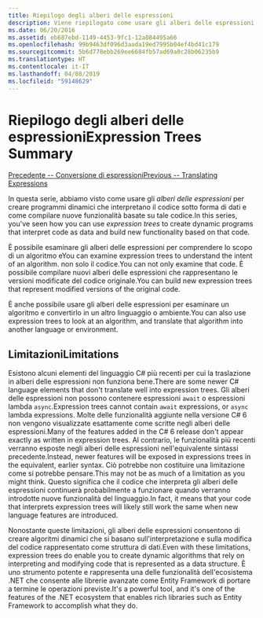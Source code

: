 ```yaml
---
title: Riepilogo degli alberi delle espressioni
description: Viene riepilogato come usare gli alberi delle espressioni per creare programmi dinamici che interpretano il codice sotto forma di dati e creare nuove funzionalità basate su tale codice.
ms.date: 06/20/2016
ms.assetid: eb687ebd-1149-4453-9fc1-12a084495a66
ms.openlocfilehash: 99b9463df096d3aada19ed7995b04ef4bd41c179
ms.sourcegitcommit: 5b6d778ebb269ee6684fb57ad69a8c28b06235b9
ms.translationtype: HT
ms.contentlocale: it-IT
ms.lasthandoff: 04/08/2019
ms.locfileid: "59148629"
---
```

# <a name="expression-trees-summary"></a><span data-ttu-id="d0e81-103">Riepilogo degli alberi delle espressioni</span><span class="sxs-lookup"><span data-stu-id="d0e81-103">Expression Trees Summary</span></span>

[<span data-ttu-id="d0e81-104">Precedente -- Conversione di espressioni</span><span class="sxs-lookup"><span data-stu-id="d0e81-104">Previous -- Translating Expressions</span></span>](expression-trees-translating.md)

<span data-ttu-id="d0e81-105">In questa serie, abbiamo visto come usare gli *alberi delle espressioni* per creare programmi dinamici che interpretano il codice sotto forma di dati e come compilare nuove funzionalità basate su tale codice.</span><span class="sxs-lookup"><span data-stu-id="d0e81-105">In this series, you've seen how you can use *expression trees* to create dynamic programs that interpret code as data and build new functionality based on that code.</span></span>

<span data-ttu-id="d0e81-106">È possibile esaminare gli alberi delle espressioni per comprendere lo scopo di un algoritmo e</span><span class="sxs-lookup"><span data-stu-id="d0e81-106">You can examine expression trees to understand the intent of an algorithm.</span></span> <span data-ttu-id="d0e81-107">non solo il codice.</span><span class="sxs-lookup"><span data-stu-id="d0e81-107">You can not only examine that code.</span></span> <span data-ttu-id="d0e81-108">È possibile compilare nuovi alberi delle espressioni che rappresentano le versioni modificate del codice originale.</span><span class="sxs-lookup"><span data-stu-id="d0e81-108">You can build new expression trees that represent modified versions of the original code.</span></span>

<span data-ttu-id="d0e81-109">È anche possibile usare gli alberi delle espressioni per esaminare un algoritmo e convertirlo in un altro linguaggio o ambiente.</span><span class="sxs-lookup"><span data-stu-id="d0e81-109">You can also use expression trees to look at an algorithm, and translate that algorithm into another language or environment.</span></span> 

## <a name="limitations"></a><span data-ttu-id="d0e81-110">Limitazioni</span><span class="sxs-lookup"><span data-stu-id="d0e81-110">Limitations</span></span>

<span data-ttu-id="d0e81-111">Esistono alcuni elementi del linguaggio C# più recenti per cui la traslazione in alberi delle espressioni non funziona bene.</span><span class="sxs-lookup"><span data-stu-id="d0e81-111">There are some newer C# language elements that don't translate well into expression trees.</span></span> <span data-ttu-id="d0e81-112">Gli alberi delle espressioni non possono contenere espressioni `await` o espressioni lambda `async`.</span><span class="sxs-lookup"><span data-stu-id="d0e81-112">Expression trees cannot contain `await` expressions, or `async` lambda expressions.</span></span> <span data-ttu-id="d0e81-113">Molte delle funzionalità aggiunte nella versione C# 6 non vengono visualizzate esattamente come scritte negli alberi delle espressioni.</span><span class="sxs-lookup"><span data-stu-id="d0e81-113">Many of the features added in the C# 6 release don't appear exactly as written in expression trees.</span></span> <span data-ttu-id="d0e81-114">Al contrario, le funzionalità più recenti verranno esposte negli alberi delle espressioni nell'equivalente sintassi precedente.</span><span class="sxs-lookup"><span data-stu-id="d0e81-114">Instead, newer features will be exposed in expressions trees in the equivalent, earlier syntax.</span></span> <span data-ttu-id="d0e81-115">Ciò potrebbe non costituire una limitazione come si potrebbe pensare.</span><span class="sxs-lookup"><span data-stu-id="d0e81-115">This may not be as much of a limitation as you might think.</span></span> <span data-ttu-id="d0e81-116">Questo significa che il codice che interpreta gli alberi delle espressioni continuerà probabilmente a funzionare quando verranno introdotte nuove funzionalità del linguaggio.</span><span class="sxs-lookup"><span data-stu-id="d0e81-116">In fact, it means that your code that interprets expression trees will likely still work the same when new language features are introduced.</span></span>

<span data-ttu-id="d0e81-117">Nonostante queste limitazioni, gli alberi delle espressioni consentono di creare algoritmi dinamici che si basano sull'interpretazione e sulla modifica del codice rappresentato come struttura di dati.</span><span class="sxs-lookup"><span data-stu-id="d0e81-117">Even with these limitations, expression trees do enable you to create dynamic algorithms that rely on interpreting and modifying code that is represented as a data structure.</span></span> <span data-ttu-id="d0e81-118">È uno strumento potente e rappresenta una delle funzionalità dell'ecosistema .NET che consente alle librerie avanzate come Entity Framework di portare a termine le operazioni previste.</span><span class="sxs-lookup"><span data-stu-id="d0e81-118">It's a powerful tool, and it's one of the features of the .NET ecosystem that enables rich libraries such as Entity Framework to accomplish what they do.</span></span>

